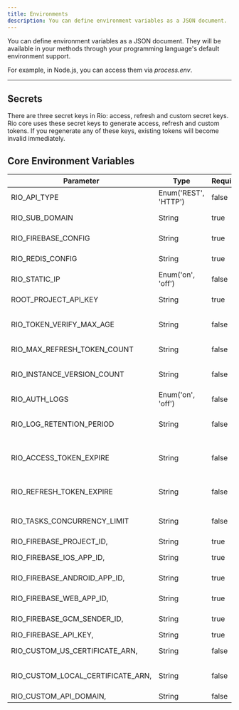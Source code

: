 ```yaml
---
title: Environments
description: You can define environment variables as a JSON document.
---
```


You can define environment variables as a JSON document.
They will be available in your methods through your programming language's default environment support.

For example, in Node.js, you can access them via *process.env*.

---

## Secrets

There are three secret keys in Rio: access, refresh and custom secret keys.
Rio core uses these secret keys to generate access, refresh and custom tokens.
If you regenerate any of these keys, existing tokens will become invalid immediately.

## Core Environment Variables

| Parameter     | Type     | Required   | Default    | Description         |
| ------------- | -------- | ---------- | ---------- | ------------------- |
| RIO_API_TYPE | Enum('REST', 'HTTP') | false | HTTP | Sets the type of the API on AWS API Gateway |
| RIO_SUB_DOMAIN | String | true | - | Sets the API domain (api.{RIO_SUB_DOMAIN}.retter.io) |
| RIO_FIREBASE_CONFIG | String | true | - | Stringified Firebase configuration |
| RIO_REDIS_CONFIG | String | true | - | Stringified Redis configuration |
| RIO_STATIC_IP | Enum('on', 'off') | false | off | Flag for static IP support |
| ROOT_PROJECT_API_KEY | String | true | - | API Key for interacting with Root project API |
| RIO_TOKEN_VERIFY_MAX_AGE | String | false | 0 | Stringified integer in seconds to set the token verification age limit |
| RIO_MAX_REFRESH_TOKEN_COUNT | String | false | 3 | Stringified integer to limit refresh token count |
| RIO_INSTANCE_VERSION_COUNT | String | false | 0 | Stringified integer to limit max number of versions of each instance |
| RIO_AUTH_LOGS | Enum('on', 'off') | false | off | Flag to enable authentication logs |
| RIO_LOG_RETENTION_PERIOD | String | false | 180 | Stringified integer in days to set the max days to keep the logs |
| RIO_ACCESS_TOKEN_EXPIRE | String | false | 300 | Stringified integer in seconds to set the max seconds to keep an access token as valid |
| RIO_REFRESH_TOKEN_EXPIRE | String | false | 1296000 | Stringified integer in seconds to set the max seconds to keep a refresh token as valid |
| RIO_TASKS_CONCURRENCY_LIMIT | String | false | 20 | Stringified integer to limit the concurrency of task processing |
| RIO_FIREBASE_PROJECT_ID, | String | true | - | Firebase project id |
| RIO_FIREBASE_IOS_APP_ID, | String | true | - | iOS App ID from Firebase project |
| RIO_FIREBASE_ANDROID_APP_ID, | String | true | - | Android App ID from Firebase project |
| RIO_FIREBASE_WEB_APP_ID, | String | true | - | Web App ID from Firebase project |
| RIO_FIREBASE_GCM_SENDER_ID, | String | true | - | GCM sender id from Firebase project |
| RIO_FIREBASE_API_KEY, | String | true | - | Firebase api key |
| RIO_CUSTOM_US_CERTIFICATE_ARN, | String | false | - | SSL certificate in us-east-1 for the custom api domain |
| RIO_CUSTOM_LOCAL_CERTIFICATE_ARN, | String | false | - | SSL certificate in account region for the custom api domain |
| RIO_CUSTOM_API_DOMAIN, | String | false | - | Custom api domain |
